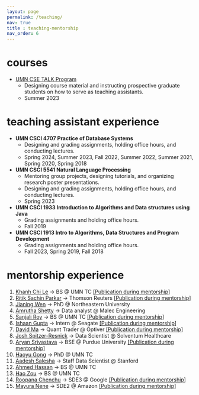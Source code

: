 ```yaml
---
layout: page
permalink: /teaching/
nav: true
title : teaching-mentorship
nav_order: 6
---
```


# courses
-  [UMN CSE TALK Program](https://cei.umn.edu/programs/international-teaching-assistant-ita-program/cse-talk-teaching-and-language-kick)
    * Designing course material and instructing prospective graduate students on how to serve as teaching assistants.
    * Summer 2023  

# teaching assistant experience

-  **UMN CSCI 4707 Practice of Database Systems**
    * Designing and grading assignments, holding office hours, and conducting lectures.
    * Spring 2024, Summer 2023, Fall 2022, Summer 2022, Summer 2021, Spring 2020, Spring 2018
-  **UMN CSCI 5541 Natural Language Processing**
    * Mentoring group projects, designing tutorials, and organizing research poster presentations.
    * Designing and grading assignments, holding office hours, and conducting lectures.
    * Spring 2023
-  **UMN CSCI 1933 Introduction to Algorithms and Data structures using Java**  
    * Grading assignments and holding office hours.
    * Fall 2019
-  **UMN CSCI 1913 Intro to Algorithms, Data Structures and Program Development** 
    * Grading assignments and holding office hours.
    * Fall 2023, Spring 2019, Fall 2018    

# mentorship experience
1. [Khanh Chi Le](https://chile2706.github.io/) -> BS @ UMN TC  [[Publication during mentorship]](https://arxiv.org/abs/2504.18942)
2. [Ritik Sachin Parkar](https://github.com/RitikParkar) -> Thomson Reuters  [[Publication during mentorship]](https://arxiv.org/abs/2504.18942)
3. [Jianing Wen](jianingwen.github.io/) -> PhD @ Northeastern University 
4. [Amrutha Shetty](https://amruthashetty3899.wixsite.com/amruthaslittleworld) -> Data analyst @ Malec Engineering
5. [Sanjali Roy](https://github.com/sanjaliroy) -> BS @ UMN TC [[Publication during mentorship]](https://arxiv.org/pdf/2401.14698)
6. [Ishaan Gupta](https://ishaang-1.github.io/portfolio/) -> Intern @ Seagate [[Publication during mentorship]](https://aclanthology.org/2024.findings-naacl.34/)
7. [David Ma](https://www.linkedin.com/in/david-ma-8551b39b/) -> Quant Trader @ Optiver [[Publication during mentorship]](https://aclanthology.org/2023.findings-acl.243/)
8. [Josh Spitzer-Resnick](https://www.linkedin.com/in/joshspitzerresnick/) -> Data Scientist @ Solventum Healthcare
9. [Aryan Srivastava](https://www.linkedin.com/in/aryan-srivastava-9b1664185/) -> BSE @ Purdue University [[Publication during mentorship]](https://cse.umn.edu/cs/feature-stories/public-insights-covid19-vaccination-using-exploratory-and-sentiment-analysis)
10. [Haoyu Gong](https://www.linkedin.com/in/haoyu-gong-14abb8203/) -> PhD @ UMN TC
11. [Aadesh Salesha](https://www.linkedin.com/in/aadesh-salecha/) -> Staff Data Scientist @ Stanford
12. [Ahmed Hassan](https://cse.umn.edu/college/alumni/cse-mentor-program) -> BS @ UMN TC
13. [Hao Zou](https://haozou-official.github.io/) -> BS @ UMN TC
14. [Roopana Chenchu](https://www.linkedin.com/in/roopana-vuppalapati-chenchu-b5871458/) -> SDE3 @ Google [[Publication during mentorship]](https://aclanthology.org/2022.wnut-1.19.pdf)
15. [Mayura Nene](https://www.linkedin.com/in/mayura-nene/) -> SDE2 @ Amazon [[Publication during mentorship]](https://www.proquest.com/openview/c037a7dcf06919d66de63c37f9abac79/1?pq-origsite=gscholar&cbl=40231)
